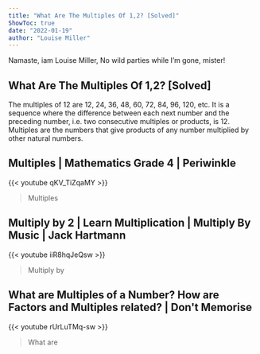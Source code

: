 ```yaml
---
title: "What Are The Multiples Of 1,2? [Solved]"
ShowToc: true 
date: "2022-01-19"
author: "Louise Miller" 
---
```


Namaste, iam Louise Miller, No wild parties while I’m gone, mister!
## What Are The Multiples Of 1,2? [Solved]
The multiples of 12 are 12, 24, 36, 48, 60, 72, 84, 96, 120, etc. It is a sequence where the difference between each next number and the preceding number, i.e. two consecutive multiples or products, is 12. Multiples are the numbers that give products of any number multiplied by other natural numbers.

## Multiples | Mathematics Grade 4 | Periwinkle
{{< youtube qKV_TiZqaMY >}}
>Multiples

## Multiply by 2 | Learn Multiplication | Multiply By Music | Jack Hartmann
{{< youtube iiR8hqJeQsw >}}
>Multiply by 

## What are Multiples of a Number? How are Factors and Multiples related? | Don't Memorise
{{< youtube rUrLuTMq-sw >}}
>What are 

